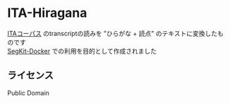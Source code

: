 # ITA-Hiragana
[ITAコーパス](https://github.com/mmorise/ita-corpus) のtranscriptの読みを "ひらがな + 読点" のテキストに変換したものです  
[SegKit-Docker](https://github.com/KoharuYuzuki/SegKit-Docker) での利用を目的として作成されました  

## ライセンス
Public Domain  
